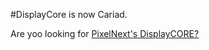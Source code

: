 #DisplayCore is now Cariad. 

Are yoo looking for [PixelNext's DisplayCORE?](https://pixelnext.com/)
